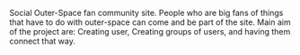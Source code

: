 Social Outer-Space fan community site. People who are big fans of things that have to do with outer-space can come and be part of the site. Main aim of the project are: Creating user, Creating groups of users, and having them connect that way.
